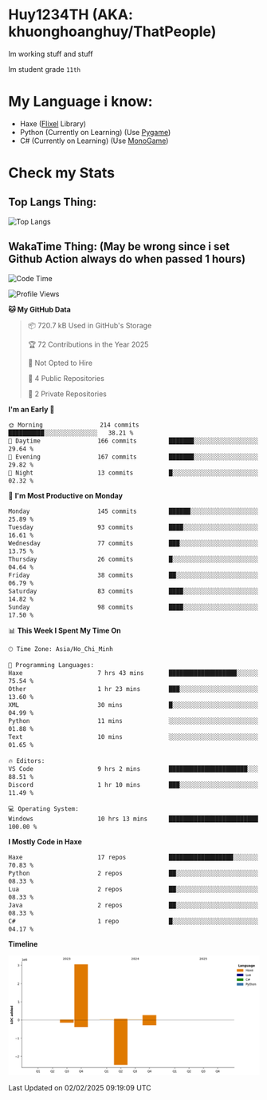 # Huy1234TH (AKA: khuonghoanghuy/ThatPeople)
Im working stuff and stuff

Im student grade `11th`

# My Language i know:
- Haxe ([Flixel](http://haxeflixel.com/) Library)
- Python (Currently on Learning) (Use [Pygame](https://www.pygame.org/news))
- C# (Currently on Learning) (Use [MonoGame](https://monogame.net/))

# Check my Stats
## Top Langs Thing:
![Top Langs](https://github-readme-stats.vercel.app/api/top-langs/?username=khuonghoanghuy&hide_progress=false)

## WakaTime Thing: (May be wrong since i set Github Action always do when passed 1 hours)
<!--START_SECTION:waka-->
![Code Time](http://img.shields.io/badge/Code%20Time-13%20hrs%2035%20mins-blue)

![Profile Views](http://img.shields.io/badge/Profile%20Views-248-blue)

**🐱 My GitHub Data** 

> 📦 720.7 kB Used in GitHub's Storage 
 > 
> 🏆 72 Contributions in the Year 2025
 > 
> 🚫 Not Opted to Hire
 > 
> 📜 4 Public Repositories 
 > 
> 🔑 2 Private Repositories 
 > 
**I'm an Early 🐤** 

```text
🌞 Morning                214 commits         ██████████░░░░░░░░░░░░░░░   38.21 % 
🌆 Daytime                166 commits         ███████░░░░░░░░░░░░░░░░░░   29.64 % 
🌃 Evening                167 commits         ███████░░░░░░░░░░░░░░░░░░   29.82 % 
🌙 Night                  13 commits          █░░░░░░░░░░░░░░░░░░░░░░░░   02.32 % 
```
📅 **I'm Most Productive on Monday** 

```text
Monday                   145 commits         ██████░░░░░░░░░░░░░░░░░░░   25.89 % 
Tuesday                  93 commits          ████░░░░░░░░░░░░░░░░░░░░░   16.61 % 
Wednesday                77 commits          ███░░░░░░░░░░░░░░░░░░░░░░   13.75 % 
Thursday                 26 commits          █░░░░░░░░░░░░░░░░░░░░░░░░   04.64 % 
Friday                   38 commits          ██░░░░░░░░░░░░░░░░░░░░░░░   06.79 % 
Saturday                 83 commits          ████░░░░░░░░░░░░░░░░░░░░░   14.82 % 
Sunday                   98 commits          ████░░░░░░░░░░░░░░░░░░░░░   17.50 % 
```


📊 **This Week I Spent My Time On** 

```text
🕑︎ Time Zone: Asia/Ho_Chi_Minh

💬 Programming Languages: 
Haxe                     7 hrs 43 mins       ███████████████████░░░░░░   75.54 % 
Other                    1 hr 23 mins        ███░░░░░░░░░░░░░░░░░░░░░░   13.60 % 
XML                      30 mins             █░░░░░░░░░░░░░░░░░░░░░░░░   04.99 % 
Python                   11 mins             ░░░░░░░░░░░░░░░░░░░░░░░░░   01.88 % 
Text                     10 mins             ░░░░░░░░░░░░░░░░░░░░░░░░░   01.65 % 

🔥 Editors: 
VS Code                  9 hrs 2 mins        ██████████████████████░░░   88.51 % 
Discord                  1 hr 10 mins        ███░░░░░░░░░░░░░░░░░░░░░░   11.49 % 

💻 Operating System: 
Windows                  10 hrs 13 mins      █████████████████████████   100.00 % 
```

**I Mostly Code in Haxe** 

```text
Haxe                     17 repos            ██████████████████░░░░░░░   70.83 % 
Python                   2 repos             ██░░░░░░░░░░░░░░░░░░░░░░░   08.33 % 
Lua                      2 repos             ██░░░░░░░░░░░░░░░░░░░░░░░   08.33 % 
Java                     2 repos             ██░░░░░░░░░░░░░░░░░░░░░░░   08.33 % 
C#                       1 repo              █░░░░░░░░░░░░░░░░░░░░░░░░   04.17 % 
```



**Timeline**

![Lines of Code chart](https://raw.githubusercontent.com/khuonghoanghuy/khuonghoanghuy/main/assets/bar_graph.png)


 Last Updated on 02/02/2025 09:19:09 UTC
<!--END_SECTION:waka-->
